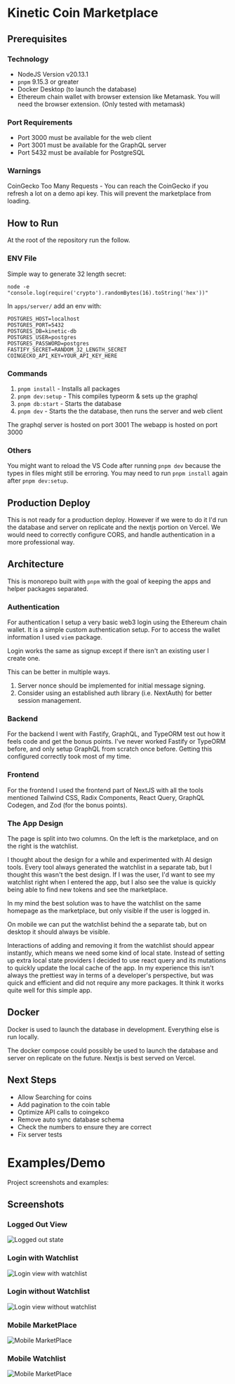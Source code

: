 # Kinetic Coin Marketplace

## Prerequisites

### Technology

* NodeJS Version v20.13.1
* `pnpm` 9.15.3 or greater
* Docker Desktop (to launch the database)
* Ethereum chain wallet with browser extension like Metamask. You will need the browser extension. (Only tested with metamask)

### Port Requirements
- Port 3000 must be available for the web client
- Port 3001 must be available for the GraphQL server
- Port 5432 must be available for PostgreSQL

### Warnings

CoinGecko Too Many Requests - You can reach the CoinGecko if you refresh a lot on a demo api key. This will prevent the marketplace from loading.

## How to Run
At the root of the repository run the follow.

### ENV File
Simple way to generate 32 length secret:

```
node -e "console.log(require('crypto').randomBytes(16).toString('hex'))"
```

In `apps/server/` add an env with:

```
POSTGRES_HOST=localhost
POSTGRES_PORT=5432
POSTGRES_DB=kinetic-db
POSTGRES_USER=postgres
POSTGRES_PASSWORD=postgres
FASTIFY_SECRET=RANDOM_32_LENGTH_SECRET
COINGECKO_API_KEY=YOUR_API_KEY_HERE
```

### Commands

1. `pnpm install` - Installs all packages
1. `pnpm dev:setup` - This compiles typeorm & sets up the graphql
1. `pnpm db:start` - Starts the database
1. `pnpm dev` - Starts the the database, then runs the server and web client

The graphql server is hosted on port 3001
The webapp is hosted on port 3000

### Others
You might want to reload the VS Code after running `pnpm dev` because the types in files might still be erroring.
You may need to run `pnpm install` again after `pnpm dev:setup`.

## Production Deploy

This is not ready for a production deploy.
However if we were to do it I'd run the database and server on replicate and the nextjs portion on Vercel.
We would need to correctly configure CORS, and handle authentication in a more professional way.

## Architecture
This is monorepo built with `pnpm` with the goal of keeping the apps and helper packages separated.

### Authentication

For authentication I setup a very basic web3 login using the Ethereum chain wallet. It is a simple custom authentication setup.
For to access the wallet information I used `viem` package.

Login works the same as signup except if there isn't an existing user I create one.

This can be better in multiple ways.
1. Server nonce should be implemented for initial message signing.
2. Consider using an established auth library (i.e. NextAuth) for better session management.

### Backend

For the backend I went with Fastify, GraphQL, and TypeORM test out how it feels code and get the bonus points.
I've never worked Fastify or TypeORM before, and only setup GraphQL from scratch once before. Getting this configured correctly took most of my time.


### Frontend

For the frontend I used the frontend part of NextJS with all the tools mentioned Tailwind CSS, Radix Components, React Query, GraphQL Codegen, and Zod (for the bonus points).


### The App Design

The page is split into two columns. On the left is the marketplace, and on the right is the watchlist.

I thought about the design for a while and experimented with AI design tools. Every tool always generated the watchlist in a separate tab, but I thought this wasn't the best design. If I was the user, I'd want to see my watchlist right when I entered the app, but I also see the value is quickly being able to find new tokens and see the marketplace.

In my mind the best solution was to have the watchlist on the same homepage as the marketplace, but only visible if the user is logged in.

On mobile we can put the watchlist behind the a separate tab, but on desktop it should always be visible.

Interactions of adding and removing it from the watchlist should appear instantly, which means we need some kind of local state.
Instead of setting up extra local state providers I decided to use react query and its mutations to quickly update the local cache of the app. In my experience this isn't always the prettiest way in terms of a developer's perspective, but was quick and efficient and did not require any more packages. It think it works quite well for this simple app.

## Docker

Docker is used to launch the database in development. Everything else is run locally.

The docker compose could possibly be used to launch the database and server on replicate on the future.
Nextjs is best served on Vercel.

## Next Steps
* Allow Searching for coins
* Add pagination to the coin table
* Optimize API calls to coingekco
* Remove auto sync database schema
* Check the numbers to ensure they are correct
* Fix server tests


# Examples/Demo

Project screenshots and examples:

## Screenshots

### Logged Out View
![Logged out state](assets/example_logged_out.png)

### Login with Watchlist
![Login view with watchlist](assets/example_login_with_watchlist.png)

### Login without Watchlist
![Login view without watchlist](assets/example_login_without_watchlist.png)


### Mobile MarketPlace
![Mobile MarketPlace](assets/example_mobile_marketplace.png)

### Mobile Watchlist

![Mobile MarketPlace](assets/example_mobile_watchlist.png)
